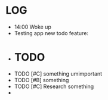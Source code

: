 # __LOG__
- 14:00 Woke up
- Testing app new todo feature:
- # TODO
- TODO [#C] something umimportant
- TODO [#B] something
- TODO [#C] Research something
-